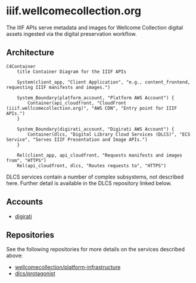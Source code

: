 # iiif.wellcomecollection.org

The IIIF APIs serve metadata and images for Wellcome Collection digital assets ingested via the digital preservation workflow.

## Architecture

```mermaid
C4Container
    title Container Diagram for the IIIF APIs

    System(client_app, "Client Application", "e.g., content_frontend, requesting IIIF manifests and images.")

    System_Boundary(platform_account, "Platform AWS Account") {
        Container(api_cloudfront, "CloudFront (iiif.wellcomecollection.org)", "AWS CDN", "Entry point for IIIF APIs.")
    }

    System_Boundary(digirati_account, "Digirati AWS Account") {
        Container(dlcs, "Digital Library Cloud Services (DLCS)", "ECS Service", "Serves IIIF Presentation and Image APIs.")
    }

    Rel(client_app, api_cloudfront, "Requests manifests and images from", "HTTPS")
    Rel(api_cloudfront, dlcs, "Routes requests to", "HTTPS")
```

DLCS services contain a number of complex subsystems, not described here. Further detail is available in the DLCS repository linked below.

## Accounts

- [digirati](../../aws_accounts.md#digirati)

## Repositories

See the following repositories for more details on the services described above:

- [wellcomecollection/platform-infrastructure](https://github.com/wellcomecollection/platform-infrastructure)
- [dlcs/protagonist](https://github.com/dlcs/protagonist)
